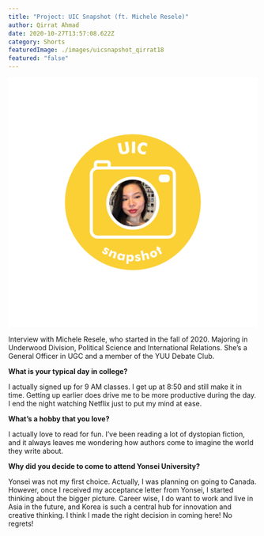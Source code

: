 ```yaml
---
title: "Project: UIC Snapshot (ft. Michele Resele)"
author: Qirrat Ahmad
date: 2020-10-27T13:57:08.622Z
category: Shorts
featuredImage: ./images/uicsnapshot_qirrat18
featured: "false"
---
```

![](images/uicsnapshot_qirrat18.png)

Interview with Michele Resele, who started in the fall of 2020. Majoring in Underwood Division, Political Science and International Relations. She’s a General Officer in UGC and a member of the YUU Debate Club.

**What is your typical day in college?**

I actually signed up for 9 AM classes. I get up at 8:50 and still make it in time. Getting up earlier does drive me to be more productive during the day. I end the night watching Netflix just to put my mind at ease.

**What’s a hobby that you love?**

I actually love to read for fun. I’ve been reading a lot of dystopian fiction, and it always leaves me wondering how authors come to imagine the world they write about.

**Why did you decide to come to attend Yonsei University?**

Yonsei was not my first choice. Actually, I was planning on going to Canada. However, once I received my acceptance letter from Yonsei, I started thinking about the bigger picture. Career wise, I do want to work and live in Asia in the future, and Korea is such a central hub for innovation and creative thinking. I think I made the right decision in coming here! No regrets!